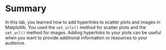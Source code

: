 # Summary

In this lab, you learned how to add hyperlinks to scatter plots and images in Matplotlib. You used the `set_urls()` method for scatter plots and the `set_url()` method for images. Adding hyperlinks to your plots can be useful when you want to provide additional information or resources to your audience.

